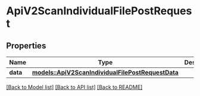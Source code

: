 # ApiV2ScanIndividualFilePostRequest

## Properties

Name | Type | Description | Notes
------------ | ------------- | ------------- | -------------
**data** | [**models::ApiV2ScanIndividualFilePostRequestData**](_api_v2_scan_individual_file_post_request_data.md) |  | 

[[Back to Model list]](../README.md#documentation-for-models) [[Back to API list]](../README.md#documentation-for-api-endpoints) [[Back to README]](../README.md)


